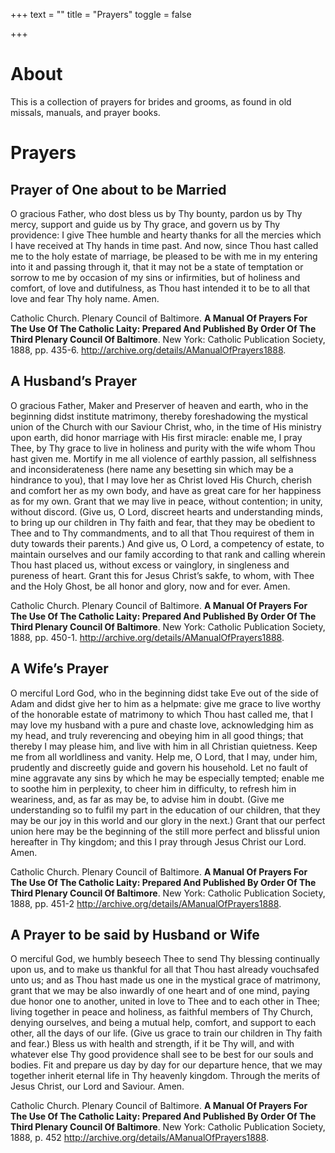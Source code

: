 +++
text = ""
title = "Prayers"
toggle = false

+++

# About

This is a collection of prayers for brides and grooms, as found in old missals, manuals, and prayer books.

# Prayers

## Prayer of One about to be Married

O gracious Father, who dost bless us by Thy bounty, pardon us by Thy mercy, support and guide us by Thy grace, and govern us by Thy providence: I give Thee humble and hearty thanks for all the mercies which I have received at Thy hands in time past. And now, since Thou hast called me to the holy estate of marriage, be pleased to be with me in my entering into it and passing through it, that it may not be a state of temptation or sorrow to me by occasion of my sins or infirmities, but of holiness and comfort, of love and dutifulness, as Thou hast intended it to be to all that love and fear Thy holy name. Amen. 

Catholic Church. Plenary Council of Baltimore. **A Manual Of Prayers For The Use Of The Catholic Laity: Prepared And Published By Order Of The Third Plenary Council Of Baltimore**. New York: Catholic Publication Society, 1888, pp. 435-6. http://archive.org/details/AManualOfPrayers1888.

## A Husband’s Prayer

O gracious Father, Maker and Preserver of heaven and earth, who in the beginning didst institute matrimony, thereby foreshadowing the mystical union of the Church with our Saviour Christ, who, in the time of His ministry upon earth, did honor marriage with His first miracle: enable me, I pray Thee, by Thy grace to live in holiness and purity with the wife whom Thou hast given me. Mortify in me all violence of earthly passion, all selfishness and inconsiderateness (here name any besetting sin which may be a hindrance to you), that I may love her as Christ loved His Church, cherish and comfort her as my own body, and have as great care for her happiness as for my own. Grant that we may live in peace, without contention; in unity, without discord. (Give us, O Lord, discreet hearts and understanding minds, to bring up our children in Thy faith and fear, that they may be obedient to Thee and to Thy commandments, and to all 
that Thou requirest of them in duty towards their parents.) And give us, O Lord, a competency of estate, to maintain ourselves and our family according to that rank and calling wherein Thou hast placed us, without excess or vainglory, in singleness and pureness of heart. Grant this for Jesus Christ’s sakfe, to whom, with Thee and the Holy Ghost, be all honor and glory, now and for ever. Amen. 

Catholic Church. Plenary Council of Baltimore. **A Manual Of Prayers For The Use Of The Catholic Laity: Prepared And Published By Order Of The Third Plenary Council Of Baltimore**. New York: Catholic Publication Society, 1888, pp. 450-1. http://archive.org/details/AManualOfPrayers1888.

## A Wife’s Prayer

O merciful Lord God, who in the beginning didst take Eve out of the side of Adam and didst give her to him as a helpmate: give me grace to live worthy of the honorable estate of matrimony to which Thou hast called me, that I may love my husband with a pure and chaste love, acknowledging him as my head, and truly reverencing and obeying him in all good things; that thereby I may please him, and live with him in all Christian quietness. Keep me from all worldliness and vanity. Help me, O Lord, that I may, under him, prudently and discreetly guide and govern his household. Let no fault of mine aggravate any sins by which he may be especially tempted; enable me to soothe him in perplexity, to cheer him in difficulty, to refresh him in weariness, and, as far as may be, to advise him in doubt. (Give me understanding so to fulfil my part in the education of our children, that they may be our joy in this world and our glory in the next.) Grant that our perfect union here may be the beginning of the still more perfect and blissful union hereafter in Thy kingdom; and this I pray through Jesus Christ our Lord. Amen. 

Catholic Church. Plenary Council of Baltimore. **A Manual Of Prayers For The Use Of The Catholic Laity: Prepared And Published By Order Of The Third Plenary Council Of Baltimore**. New York: Catholic Publication Society, 1888, pp. 451-2 http://archive.org/details/AManualOfPrayers1888.

## A Prayer to be said by Husband or Wife

O merciful God, we humbly beseech Thee to send Thy blessing continually upon us, and to make us thankful for all that Thou hast already vouchsafed unto us; and as Thou hast made us one in the mystical grace of matrimony, grant that we may be also inwardly of one heart and of one mind, paying due honor one to another, united in love to Thee and to each other in Thee; living together in peace and holiness, as faithful members of Thy Church, denying ourselves, and being a mutual help, comfort, and support to each other, all the days of our life. (Give us grace to train our children in Thy faith and fear.) Bless us with health and strength, if it be Thy will, and with whatever else Thy good providence shall see to be best for our souls and bodies. Fit and prepare us day by day for our departure hence, that we may together inherit eternal life in Thy heavenly kingdom. Through the merits of Jesus Christ, our Lord and Saviour. Amen. 

Catholic Church. Plenary Council of Baltimore. **A Manual Of Prayers For The Use Of The Catholic Laity: Prepared And Published By Order Of The Third Plenary Council Of Baltimore**. New York: Catholic Publication Society, 1888, p. 452 http://archive.org/details/AManualOfPrayers1888.
